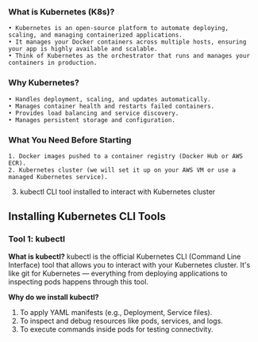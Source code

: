 ### What is Kubernetes (K8s)?
	• Kubernetes is an open-source platform to automate deploying, scaling, and managing containerized applications.
	• It manages your Docker containers across multiple hosts, ensuring your app is highly available and scalable.
	• Think of Kubernetes as the orchestrator that runs and manages your containers in production.

### Why Kubernetes?
	• Handles deployment, scaling, and updates automatically.
	• Manages container health and restarts failed containers.
	• Provides load balancing and service discovery.
	• Manages persistent storage and configuration.

### What You Need Before Starting
	1. Docker images pushed to a container registry (Docker Hub or AWS ECR).
	2. Kubernetes cluster (we will set it up on your AWS VM or use a managed Kubernetes service).
  3. kubectl CLI tool installed to interact with Kubernetes cluster

## Installing Kubernetes CLI Tools
### Tool 1: kubectl
**What is kubectl?**
kubectl is the official Kubernetes CLI (Command Line Interface) tool that allows you to interact with your Kubernetes cluster. It's like git for Kubernetes — everything from deploying applications to inspecting pods happens through this tool.

**Why do we install kubectl?**
1. To apply YAML manifests (e.g., Deployment, Service files).
2. To inspect and debug resources like pods, services, and logs.
3. To execute commands inside pods for testing connectivity.
